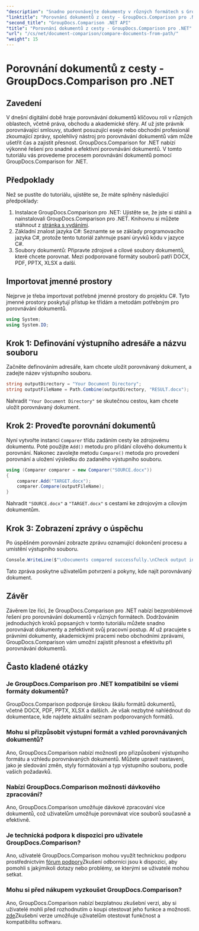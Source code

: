 ```yaml
---
"description": "Snadno porovnávejte dokumenty v různých formátech s GroupDocs.Comparison pro .NET. Ušetřete čas a zajistěte si přesnost v právních, akademických a obchodních úkolech."
"linktitle": "Porovnání dokumentů z cesty - GroupDocs.Comparison pro .NET"
"second_title": "GroupDocs.Comparison .NET API"
"title": "Porovnání dokumentů z cesty - GroupDocs.Comparison pro .NET"
"url": "/cs/net/document-comparison/compare-documents-from-path/"
"weight": 15
---
```


# Porovnání dokumentů z cesty - GroupDocs.Comparison pro .NET

## Zavedení
V dnešní digitální době hraje porovnávání dokumentů klíčovou roli v různých oblastech, včetně práva, obchodu a akademické sféry. Ať už jste právník porovnávající smlouvy, student posuzující eseje nebo obchodní profesionál zkoumající zprávy, spolehlivý nástroj pro porovnávání dokumentů vám může ušetřit čas a zajistit přesnost. GroupDocs.Comparison for .NET nabízí výkonné řešení pro snadné a efektivní porovnávání dokumentů. V tomto tutoriálu vás provedeme procesem porovnávání dokumentů pomocí GroupDocs.Comparison for .NET.
## Předpoklady
Než se pustíte do tutoriálu, ujistěte se, že máte splněny následující předpoklady:
1. Instalace GroupDocs.Comparison pro .NET: Ujistěte se, že jste si stáhli a nainstalovali GroupDocs.Comparison pro .NET. Knihovnu si můžete stáhnout z [stránka s vydáními](https://releases.groupdocs.com/comparison/net/).
2. Základní znalost jazyka C#: Seznamte se se základy programovacího jazyka C#, protože tento tutoriál zahrnuje psaní úryvků kódu v jazyce C#.
3. Soubory dokumentů: Připravte zdrojové a cílové soubory dokumentů, které chcete porovnat. Mezi podporované formáty souborů patří DOCX, PDF, PPTX, XLSX a další.

## Importovat jmenné prostory
Nejprve je třeba importovat potřebné jmenné prostory do projektu C#. Tyto jmenné prostory poskytují přístup ke třídám a metodám potřebným pro porovnávání dokumentů.
```csharp
using System;
using System.IO;
```
## Krok 1: Definování výstupního adresáře a názvu souboru
Začněte definováním adresáře, kam chcete uložit porovnávaný dokument, a zadejte název výstupního souboru.
```csharp
string outputDirectory = "Your Document Directory";
string outputFileName = Path.Combine(outputDirectory, "RESULT.docx");
```
Nahradit `"Your Document Directory"` se skutečnou cestou, kam chcete uložit porovnávaný dokument.
## Krok 2: Proveďte porovnání dokumentů
Nyní vytvořte instanci `Comparer` třídu zadáním cesty ke zdrojovému dokumentu. Poté použijte `Add()` metodu pro přidání cílového dokumentu k porovnání. Nakonec zavolejte metodu `Compare()` metoda pro provedení porovnání a uložení výsledku do zadaného výstupního souboru.
```csharp
using (Comparer comparer = new Comparer("SOURCE.docx"))
{
    comparer.Add("TARGET.docx");
    comparer.Compare(outputFileName);
}
```
Nahradit `"SOURCE.docx"` a `"TARGET.docx"` s cestami ke zdrojovým a cílovým dokumentům.
## Krok 3: Zobrazení zprávy o úspěchu
Po úspěšném porovnání zobrazte zprávu oznamující dokončení procesu a umístění výstupního souboru.
```csharp
Console.WriteLine($"\nDocuments compared successfully.\nCheck output in {outputDirectory}.");
```
Tato zpráva poskytne uživatelům potvrzení a pokyny, kde najít porovnávaný dokument.

## Závěr
Závěrem lze říci, že GroupDocs.Comparison pro .NET nabízí bezproblémové řešení pro porovnávání dokumentů v různých formátech. Dodržováním jednoduchých kroků popsaných v tomto tutoriálu můžete snadno porovnávat dokumenty a zefektivnit svůj pracovní postup. Ať už pracujete s právními dokumenty, akademickými pracemi nebo obchodními zprávami, GroupDocs.Comparison vám umožní zajistit přesnost a efektivitu při porovnávání dokumentů.
## Často kladené otázky
### Je GroupDocs.Comparison pro .NET kompatibilní se všemi formáty dokumentů?
GroupDocs.Comparison podporuje širokou škálu formátů dokumentů, včetně DOCX, PDF, PPTX, XLSX a dalších. Je však nezbytné nahlédnout do dokumentace, kde najdete aktuální seznam podporovaných formátů.
### Mohu si přizpůsobit výstupní formát a vzhled porovnávaných dokumentů?
Ano, GroupDocs.Comparison nabízí možnosti pro přizpůsobení výstupního formátu a vzhledu porovnávaných dokumentů. Můžete upravit nastavení, jako je sledování změn, styly formátování a typ výstupního souboru, podle vašich požadavků.
### Nabízí GroupDocs.Comparison možnosti dávkového zpracování?
Ano, GroupDocs.Comparison umožňuje dávkové zpracování více dokumentů, což uživatelům umožňuje porovnávat více souborů současně a efektivně.
### Je technická podpora k dispozici pro uživatele GroupDocs.Comparison?
Ano, uživatelé GroupDocs.Comparison mohou využít technickou podporu prostřednictvím [fórum podpory](https://forum.groupdocs.com/c/comparison/12)Zkušení odborníci jsou k dispozici, aby pomohli s jakýmikoli dotazy nebo problémy, se kterými se uživatelé mohou setkat.
### Mohu si před nákupem vyzkoušet GroupDocs.Comparison?
Ano, GroupDocs.Comparison nabízí bezplatnou zkušební verzi, aby si uživatelé mohli před rozhodnutím o koupi otestovat jeho funkce a možnosti. [zde](https://releases.groupdocs.com/)Zkušební verze umožňuje uživatelům otestovat funkčnost a kompatibilitu softwaru.
